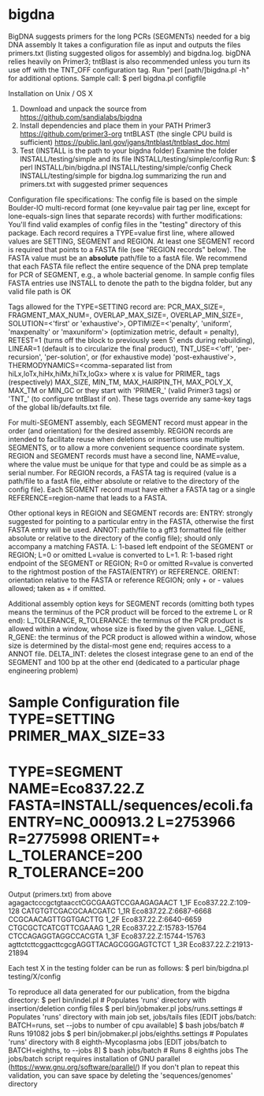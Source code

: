 # bigdna
BigDNA suggests primers for the long PCRs (SEGMENTs) needed for a big DNA assembly
It takes a configuration file as input and outputs the files primers.txt (listing suggested oligos for assembly) and bigdna.log.
bigDNA relies heavily on Primer3; tntBlast is also recommended unless you turn its use off with the TNT_OFF configuration tag.
Run "perl [path/]bigdna.pl -h" for additional options.
Sample call: $ perl bigdna.pl configfile

Installation on Unix / OS X
1. Download and unpack the source from https://github.com/sandialabs/bigdna
2. Install dependencies and place them in your PATH
	Primer3 https://github.com/primer3-org
	tntBLAST (the single CPU build is sufficient) https://public.lanl.gov/jgans/tntblast/tntblast_doc.html
3. Test (INSTALL is the path to your bigdna folder)
	Examine the folder INSTALL/testing/simple and its file INSTALL/testing/simple/config
	Run: $ perl INSTALL/bin/bigdna.pl INSTALL/testing/simple/config
	Check INSTALL/testing/simple for bigdna.log summarizing the run and primers.txt with suggested primer sequences

Configuration file specifications:
The config file is based on the simple Boulder-IO multi-record format (one key=value pair tag per line, except for lone-equals-sign lines that separate records) with further modifications:
You'll find valid examples of config files in the "testing" directory of this package.
Each record requires a TYPE=value first line, where allowed values are SETTING, SEGMENT and REGION. At least one SEGMENT record is required that points to a FASTA file (see "REGION records" below). The FASTA value must be an **absolute** path/file to a fastA file.
We recommend that each FASTA file reflect the entire sequence of the DNA prep template for PCR of SEGMENT, e.g., a whole bacterial genome.
In sample config files FASTA entries use INSTALL to denote the path to the bigdna folder, but any valid file path is OK

Tags allowed for the TYPE=SETTING record are:
 PCR_MAX_SIZE=<integer>,
 FRAGMENT_MAX_NUM=<integer>,
 OVERLAP_MAX_SIZE=<integer>,
 OVERLAP_MIN_SIZE=<integer>,
 SOLUTION=<'first' or 'exhaustive'>,
 OPTIMIZE=<'penalty', 'uniform', 'maxpenalty' or 'maxuniform'> (optimization metric, default = penalty),
 RETEST=1 (turns off the block to previously seen 5' ends during rebuilding),
 LINEAR=1 (default is to circularize the final product),
 TNT_USE=<'off', 'per-recursion', 'per-solution', or (for exhaustive mode) 'post-exhaustive'>,
 THERMODYNAMICS=<comma-separated list from hiLx,loTx,hiHx,hiMx,hiTx,loGx>
   where x is value for PRIMER_ tags (respectively) MAX_SIZE, MIN_TM, MAX_HAIRPIN_TH, MAX_POLY_X, MAX_TM or MIN_GC
 or they start with 'PRIMER_' (valid Primer3 tags) 
 or 'TNT_' (to configure tntBlast if on).
These tags override any same-key tags of the global lib/defaults.txt file.

For multi-SEGMENT assembly, each SEGMENT record must appear in the order (and orientation) for the desired assembly.
REGION records are intended to facilitate reuse when deletions or insertions use multiple SEGMENTS, or to allow a more convenient sequence coordinate system.
REGION and SEGMENT records  must have a second line, NAME=value, where the value must be unique for that type and could be as simple as a serial number.
For REGION records, a FASTA tag is required (value is a path/file to a fastA file, either absolute or relative to the directory of the config file).
Each SEGMENT record must have either a FASTA tag or a single REFERENCE=region-name that leads to a FASTA.

Other optional keys in REGION and SEGMENT records are:
 ENTRY: strongly suggested for pointing to a particular entry in the FASTA, otherwise the first FASTA entry will be used.
 ANNOT: path/file to a gff3 formatted file (either absolute or relative to the directory of the config file); should only accompany a matching FASTA.
 L: 1-based  left endpoint of the SEGMENT or REGION; L=0 or omitted L=value is converted to L=1.
 R: 1-based right endpoint of the SEGMENT or REGION; R=0 or omitted R=value is converted to the rightmost postion of the FASTA(ENTRY) or REFERENCE.
 ORIENT: orientation relative to the FASTA or reference REGION; only + or - values allowed; taken as + if omitted.

Additional assembly option keys for SEGMENT records (omitting both types means the terminus of the PCR product will be forced to the extreme L or R end):
 L_TOLERANCE, R_TOLERANCE: the terminus of the PCR product is allowed within a window, whose size is fixed by the given value.
 L_GENE, R_GENE:           the terminus of the PCR product is allowed within a window, whose size is determined by the distal-most gene end; requires access to a ANNOT file.
 DELTA_INT: deletes the closest integrase gene to an end of the SEGMENT and 100 bp at the other end (dedicated to a particular phage engineering problem)

Sample Configuration file
TYPE=SETTING
PRIMER_MAX_SIZE=33
=
TYPE=SEGMENT
NAME=Eco837.22.Z
FASTA=INSTALL/sequences/ecoli.fa
ENTRY=NC_000913.2
L=2753966
R=2775998
ORIENT=+
L_TOLERANCE=200
R_TOLERANCE=200
=

Output (primers.txt) from above
agagactcccgctgtaacctCGCGAAGTCCGAAGAGAACT	1_1F	Eco837.22.Z:109-128
CATGTGTCGACGCAACGATC	1_1R	Eco837.22.Z:6687-6668
CCGCAACAGTTGGTGACTTG	1_2F	Eco837.22.Z:6640-6659
CTGCGCTCATCGTTCGAAAG	1_2R	Eco837.22.Z:15783-15764
CTCCAGAGGTAGGCCACGTA	1_3F	Eco837.22.Z:15744-15763
agttctcttcggacttcgcgAGGTTACAGCGGGAGTCTCT	1_3R	Eco837.22.Z:21913-21894

Each test X in the testing folder can be run as follows: $ perl bin/bigdna.pl testing/X/config

To reproduce all data generated for our publication,
from the bigdna directory:
$ perl bin/indel.pl  # Populates 'runs' directory with insertion/deletion config files
$ perl bin/jobmaker.pl jobs/runs.settings  # Populates 'runs' directory with main job set, jobs/tails files
[EDIT jobs/batch: BATCH=runs, set --jobs to number of cpu available]
$ bash jobs/batch   # Runs 191082 jobs
$ perl bin/jobmaker.pl jobs/eighths.settings  # Populates 'runs' directory with 8 eighth-Mycoplasma jobs
[EDIT jobs/batch to BATCH=eighths, to --jobs 8]
$ bash jobs/batch  # Runs 8 eighths jobs
The jobs/batch script requires installation of GNU parallel (https://www.gnu.org/software/parallel/)
If you don't plan to repeat this validation, you can save space by deleting the 'sequences/genomes' directory
